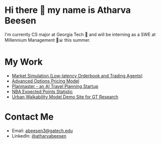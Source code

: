 # Hi there 👋 my name is Atharva Beesen

I'm currently CS major at Georgia Tech 🐝 and will be interning as a SWE at Millennium Management 💼📊 this summer.

# My Work
- [Market Simulation (Low-latency Orderbook and Trading Agents)](https://github.com/AtharvaBeesen/MarketSim)
- [Advanced Options Pricing Model](https://github.com/AtharvaBeesen/OptionsPricing)
- [Planmaster - an AI Travel Planning Startup](https://github.com/AtharvaBeesen/planmaster)
- [NBA Expected Points Statistic](https://github.com/AtharvaBeesen/xPtsNBA)
- [Urban Walkability Model Demo Site for GT Research](https://github.com/AtharvaBeesen/vip-pei-app-2)

# Contact Me
- Email: [abeesen3@gatech.edu](mailto:abeesen3@gatech.edu)
- LinkedIn: [@atharvabeesen](https://www.linkedin.com/in/atharvabeesen/)
